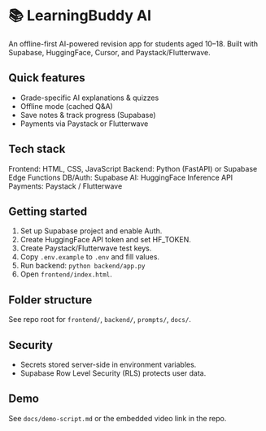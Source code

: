 # 📚 LearningBuddy AI
An offline-first AI-powered revision app for students aged 10–18. Built with Supabase, HuggingFace, Cursor, and Paystack/Flutterwave.

## Quick features
- Grade-specific AI explanations & quizzes
- Offline mode (cached Q&A)
- Save notes & track progress (Supabase)
- Payments via Paystack or Flutterwave

## Tech stack
Frontend: HTML, CSS, JavaScript
Backend: Python (FastAPI) or Supabase Edge Functions
DB/Auth: Supabase
AI: HuggingFace Inference API
Payments: Paystack / Flutterwave

## Getting started
1. Set up Supabase project and enable Auth.
2. Create HuggingFace API token and set HF_TOKEN.
3. Create Paystack/Flutterwave test keys.
4. Copy `.env.example` to `.env` and fill values.
5. Run backend: `python backend/app.py`
6. Open `frontend/index.html`.

## Folder structure
See repo root for `frontend/`, `backend/`, `prompts/`, `docs/`.

## Security
- Secrets stored server-side in environment variables.
- Supabase Row Level Security (RLS) protects user data.

## Demo
See `docs/demo-script.md` or the embedded video link in the repo.
